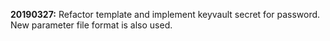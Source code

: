 **20190327:** Refactor template and implement keyvault secret for password. New parameter file format is also used.
